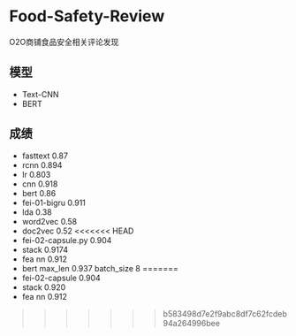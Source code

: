 # Food-Safety-Review
O2O商铺食品安全相关评论发现

## 模型
- Text-CNN
- BERT


## 成绩
- fasttext 0.87 
- rcnn 0.894
- lr 0.803
- cnn 0.918
- bert 0.86
- fei-01-bigru 0.911
- lda 0.38
- word2vec 0.58
- doc2vec 0.52 
<<<<<<< HEAD
- fei-02-capsule.py 0.904
- stack 0.9174
- fea nn 0.912
- bert max_len 0.937 batch_size 8
=======
- fei-02-capsule 0.904
- stack 0.920
- fea nn 0.912
>>>>>>> b583498d7e2f9abc8df7c62fcdeb94a264996bee
